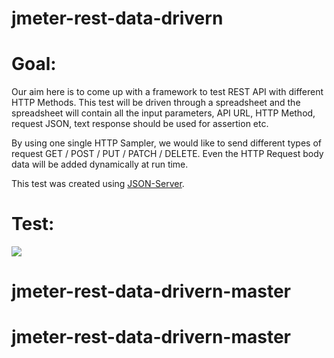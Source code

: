 # jmeter-rest-data-drivern

# Goal:

Our aim here is to come up with a framework to test REST API with different HTTP Methods. This test will be driven through a spreadsheet and the spreadsheet will contain all the input parameters, API URL, HTTP Method, request JSON, text response should be used for assertion etc.

By using one single HTTP Sampler, we would like to send different types of request GET / POST / PUT / PATCH / DELETE. Even the HTTP Request body data will be added dynamically at run time.


This test was created using [JSON-Server](https://github.com/typicode/json-server).


# Test:

![](http://i0.wp.com/www.testautomationguru.com/wp-content/uploads/2017/03/dd-rest011.png?resize=767%2C423)
# jmeter-rest-data-drivern-master
# jmeter-rest-data-drivern-master
